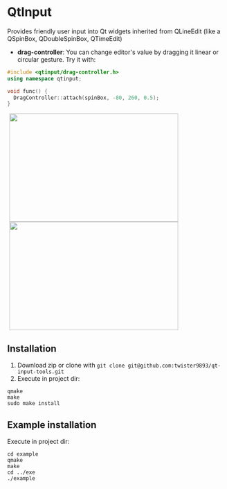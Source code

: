# QtInput
Provides friendly user input into Qt widgets inherited from QLineEdit (like a QSpinBox, QDoubleSpinBox, QTimeEdit)
* <b>drag-controller</b>: You can change editor's value by dragging it linear or circular gesture.
Try it with:
``` c++
#include <qtinput/drag-controller.h>
using namespace qtinput;

void func() {
  DragController::attach(spinBox, -80, 260, 0.5);
}
```
<div>
<span>
<img src="https://raw.github.com/twister9893/qt-input-tools/master/example/screenshot-1.png" width="390" height="250" hspace="5"/>
</span>
<span>
<img src="https://raw.github.com/twister9893/qt-input-tools/master/example/screenshot-2.png" width="390" height="250" hspace="5"/>
</span>
</div>

## Installation
1. Download zip or clone with ```git clone git@github.com:twister9893/qt-input-tools.git```
2. Execute in project dir:
  ```
  qmake
  make
  sudo make install
  ```
## Example installation
Execute in project dir:
```
cd example
qmake
make
cd ../exe
./example
```
